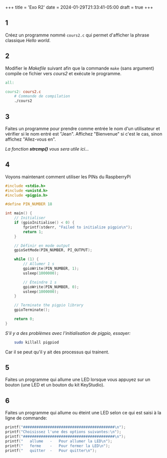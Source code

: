 +++
title = 'Exo R2'
date = 2024-01-29T21:33:41-05:00
draft = true
+++
## 1
Créez un programme nommé `cours2.c` qui permet d'afficher la phrase classique _Hello world_.

<!--
```c
    #include <stdio.h>
    int main() {
        printf("hello world\n");
    }
```
-->
## 2
Modifier le _Makefile_ suivant afin que la commande `make` (sans argument) compile ce fichier vers *cours2* et exécute le programme.

```makefile
all: 

cours2: cours2.c
	# Commande de compilation
	./cours2
```
<!--
```Make
all: cours2

cours2: cours2.c
	gcc cours2.c -o cours2
	./cours2
```
-->
## 3
Faites un programme pour prendre comme entrée le nom d'un utilisateur et vérifier si le nom entré est "Jean". Affichez "Bienvenue" si c'est le cas, sinon affichez "Allez-vous en".

_La fonction **strcmp()** vous sera utile ici..._

<!--
```c
#include <stdio.h>
#include <string.h>

int main() {
    char nom[10];
    printf("Entrez votre nom: ");
    scanf("%s",nom);
    if (strcmp(nom,"Jean") == 0) {
        printf(" Bienvenue\n");
    } else {
        printf(" Allez-vous en\n");
    }
    return 0;
}
```
-->


## 4
 
Voyons maintenant comment utiliser les PINs du RaspberryPi

```c
#include <stdio.h>
#include <unistd.h>
#include <pigpio.h>

#define PIN_NUMBER 18

int main() {
    // Initialiser
    if (gpioInitialise() < 0) {
        fprintf(stderr, "Failed to initialize pigpio\n");
        return 1;
    }

    // Définir en mode output
    gpioSetMode(PIN_NUMBER, PI_OUTPUT);

    while (1) {
        // Allumer 1 s
        gpioWrite(PIN_NUMBER, 1);
        usleep(1000000);  

        // Éteindre 1 s
        gpioWrite(PIN_NUMBER, 0);
        usleep(1000000);  
    }

    // Terminate the pigpio library
    gpioTerminate();

    return 0;
}

```
_S'il y a des problèmes avec l'initialisation de pigpio, essayer:_

```bash
    sudo killall pigpiod
```

Car il se peut qu'il y ait des processus qui trainent.

## 5

Faites un programme qui allume une LED lorsque vous appuyez sur un bouton (une LED et un bouton du kit KeyStudio).

## 6

Faites un programme qui allume ou éteint une LED selon ce qui est saisi à la ligne de commande:

```c
printf("#########################################\n");
printf("Choisissez l'une des options suivantes:\n");
printf("#########################################\n");
printf("   allume   -   Pour allumer la LED\n");
printf("   ferme    -   Pour fermer la LED\n");
printf("   quitter  -   Pour quitter\n");
```